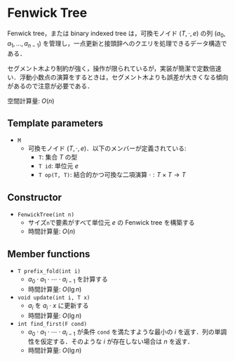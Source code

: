 # Fenwick Tree

Fenwick tree，または binary indexed tree は，可換モノイド $(T, \cdot, e)$ の列 $(a_0, a_1, \dots, a_{n-1})$ を管理し，一点更新と接頭辞へのクエリを処理できるデータ構造である．

セグメント木より制約が強く，操作が限られているが，実装が簡潔で定数倍速い．浮動小数点の演算をするときは，セグメント木よりも誤差が大きくなる傾向があるので注意が必要である．

空間計算量: $O(n)$

## Template parameters

- `M`
    - 可換モノイド $(T, \cdot, e)$．以下のメンバーが定義されている:
        - `T`: 集合 $T$ の型
        - `T id`: 単位元 $e$
        - `T op(T, T)`: 結合的かつ可換な二項演算 $\cdot: T \times T \rightarrow T$

## Constructor

- `FenwickTree(int n)`
    - サイズ`n`で要素がすべて単位元 $e$ の Fenwick tree を構築する
    - 時間計算量: $O(n)$

## Member functions

- `T prefix_fold(int i)`
    - $a_0 \cdot a_1 \cdot \cdots \cdot a_{i-1}$ を計算する
    - 時間計算量: $O(\lg n)$
- `void update(int i, T x)`
    - $a_i$ を $a_i \cdot x$ に更新する
    - 時間計算量: $O(\lg n)$
- `int find_first(F cond)`
    - $a_0 \cdot a_1 \cdot \cdots \cdot a_{i-1}$ が条件 `cond` を満たすような最小の $i$ を返す．列の単調性を仮定する．そのような $i$ が存在しない場合は $n$ を返す．
    - 時間計算量: $O(\lg n)$